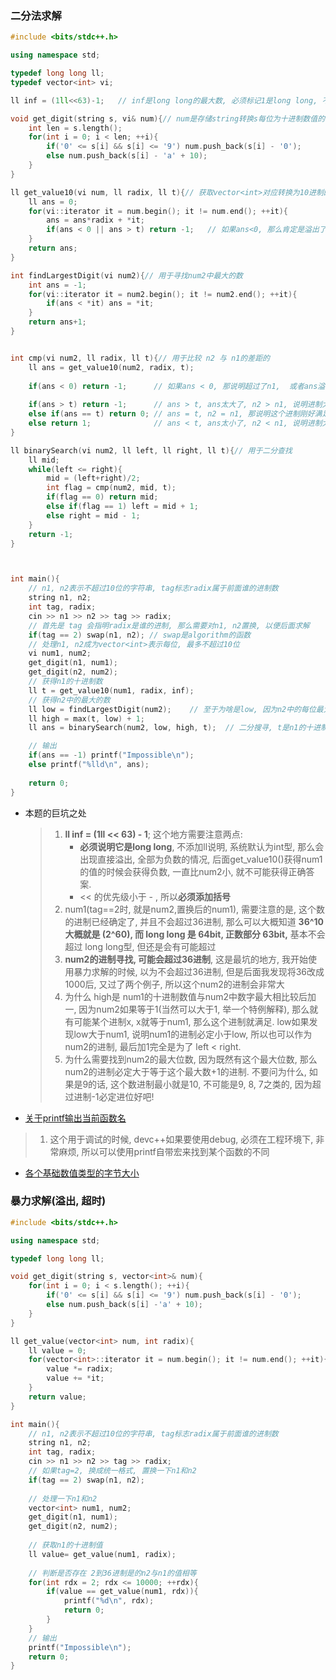### 二分法求解

```cpp
#include <bits/stdc++.h>

using namespace std;

typedef long long ll;
typedef vector<int> vi;

ll inf = (1ll<<63)-1;	// inf是long long的最大数, 必须标记1是long long, 不然会默认为int, 导致直接溢出 

void get_digit(string s, vi& num){// num是存储string转换s每位为十进制数值的容器
	int len = s.length();
	for(int i = 0; i < len; ++i){
		if('0' <= s[i] && s[i] <= '9') num.push_back(s[i] - '0');
		else num.push_back(s[i] - 'a' + 10); 
	} 
} 

ll get_value10(vi num, ll radix, ll t){// 获取vector<int>对应转换为10进制的值
	ll ans = 0;
	for(vi::iterator it = num.begin(); it != num.end(); ++it){
		ans = ans*radix + *it;
		if(ans < 0 || ans > t) return -1;	// 如果ans<0, 那么肯定是溢出了, 如果ans > t, 那么ans一定超过了t 
	} 
	return ans;
}

int findLargestDigit(vi num2){// 用于寻找num2中最大的数
	int ans = -1;
	for(vi::iterator it = num2.begin(); it != num2.end(); ++it){
		if(ans < *it) ans = *it;
	} 
	return ans+1;
}


int cmp(vi num2, ll radix, ll t){// 用于比较 n2 与 n1的差距的
	ll ans = get_value10(num2, radix, t);
	
	if(ans < 0) return -1;		// 如果ans < 0, 那说明超过了n1,  或者ans溢出long long(n1 不会超过long long, 那么还是 n2太大了)
	
	if(ans > t) return -1;		// ans > t, ans太大了, n2 > n1, 说明进制太大了 
	else if(ans == t) return 0; // ans = t, n2 = n1, 那说明这个进制刚好满足
	else return 1;				// ans < t, ans太小了, n2 < n1, 说明进制太小了 
}

ll binarySearch(vi num2, ll left, ll right, ll t){// 用于二分查找
	ll mid;
	while(left <= right){
		mid = (left+right)/2;
		int flag = cmp(num2, mid, t);
		if(flag == 0) return mid;
		else if(flag == 1) left = mid + 1;
		else right = mid - 1;
	} 
	return -1;
}



int main(){
	// n1, n2表示不超过10位的字符串, tag标志radix属于前面谁的进制数 
	string n1, n2;
	int tag, radix; 
	cin >> n1 >> n2 >> tag >> radix;
	// 首先是 tag 会指明radix是谁的进制, 那么需要对n1, n2置换, 以便后面求解
	if(tag == 2) swap(n1, n2); // swap是algorithm的函数
	// 处理n1, n2成为vector<int>表示每位, 最多不超过10位
	vi num1, num2;
	get_digit(n1, num1);
	get_digit(n2, num2);
	// 获得n1的十进制数
	ll t = get_value10(num1, radix, inf); 
	// 获得n2中的最大的数
	ll low = findLargestDigit(num2);	// 至于为啥是low, 因为n2中的每位最大1位对应加1的进制是n2的最小进制 
	ll high = max(t, low) + 1; 
	ll ans = binarySearch(num2, low, high, t);	// 二分搜寻, t是n1的十进制值, 是用于n2的判断的标准 

	// 输出
	if(ans == -1) printf("Impossible\n");
	else printf("%lld\n", ans); 
	
	return 0;	
}
```



- 本题的巨坑之处

  > 1. **ll inf = (1ll << 63) - 1**;  这个地方需要注意两点: 
  >    - **必须说明它是long long**, 不添加ll说明, 系统默认为int型, 那么会出现直接溢出, 全部为负数的情况, 后面get_value10()获得num1的值的时候会获得负数, 一直比num2小, 就不可能获得正确答案.
  >    - << 的优先级小于 - , 所以**必须添加括号**
  > 2. num1(tag==2时, 就是num2,置换后的num1), 需要注意的是, 这个数的进制已经确定了, 并且不会超过36进制, 那么可以大概知道 **36^10 大概就是 (2^60), 而 long long 是 64bit, 正数部分 63bit,** 基本不会超过 long long型, 但还是会有可能超过
  > 3. **num2的进制寻找, 可能会超过36进制**, 这是最坑的地方, 我开始使用暴力求解的时候, 以为不会超过36进制, 但是后面我发现将36改成1000后, 又过了两个例子, 所以这个num2的进制会非常大
  > 4. 为什么 high是 num1的十进制数值与num2中数字最大相比较后加一, 因为num2如果等于1(当然可以大于1, 举一个特例解释), 那么就有可能某个进制x, x就等于num1, 那么这个进制就满足. low如果发现low大于num1, 说明num1的进制必定小于low, 所以也可以作为num2的进制, 最后加1完全是为了 left < right.
  > 5. 为什么需要找到num2的最大位数, 因为既然有这个最大位数, 那么num2的进制必定大于等于这个最大数+1的进制. 不要问为什么, 如果是9的话, 这个数进制最小就是10, 不可能是9, 8, 7之类的, 因为超过进制-1必定进位好吧!

- [关于printf输出当前函数名](https://blog.csdn.net/qq_19004627/article/details/81705213)

> 1. 这个用于调试的时候, devc++如果要使用debug, 必须在工程环境下, 非常麻烦, 所以可以使用printf自带宏来找到某个函数的不同

- [各个基础数值类型的字节大小](https://blog.csdn.net/shiwei408/article/details/7280296)



### 暴力求解(溢出, 超时)

```cpp
#include <bits/stdc++.h>

using namespace std;

typedef long long ll;

void get_digit(string s, vector<int>& num){
	for(int i = 0; i < s.length(); ++i){
		if('0' <= s[i] && s[i] <= '9') num.push_back(s[i] - '0');
		else num.push_back(s[i] -'a' + 10);
	}
} 

ll get_value(vector<int> num, int radix){
	ll value = 0; 
	for(vector<int>::iterator it = num.begin(); it != num.end(); ++it){
		value *= radix;
		value += *it;
	}
	return value;
}

int main(){
	// n1, n2表示不超过10位的字符串, tag标志radix属于前面谁的进制数 
	string n1, n2;
	int tag, radix; 
	cin >> n1 >> n2 >> tag >> radix;
	// 如果tag=2, 换成统一格式, 置换一下n1和n2 
	if(tag == 2) swap(n1, n2);
	
	// 处理一下n1和n2
	vector<int> num1, num2;
	get_digit(n1, num1);
	get_digit(n2, num2); 
	
	// 获取n1的十进制值 
	ll value= get_value(num1, radix);
    
	// 判断是否存在 2到36进制是的n2与n1的值相等 
	for(int rdx = 2; rdx <= 10000; ++rdx){
		if(value == get_value(num1, rdx)){
			printf("%d\n", rdx);
			return 0;
		}
	}
	// 输出 
	printf("Impossible\n"); 
	return 0;	
}
```

